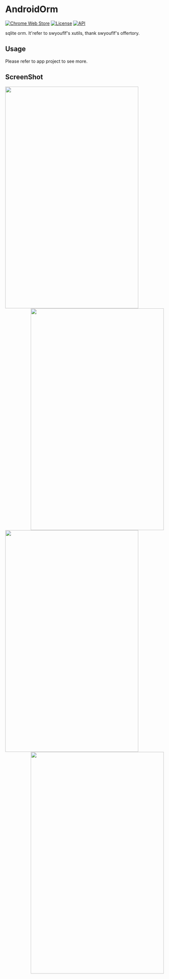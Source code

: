 # AndroidOrm
[![Chrome Web Store](https://img.shields.io/chrome-web-store/stars/nimelepbpejjlbmoobocpfnjhihnpked.svg)]()
[![License](http://img.shields.io/badge/License-Apache%202.0-blue.svg?style=flat-square)](http://www.apache.org/licenses/LICENSE-2.0)
[![API](https://img.shields.io/badge/API-15%2B-blue.svg?style=flat-square)](https://developer.android.com/about/versions/android-4.0.3.html)

sqlite orm.
It'refer to swyouflf's xutils, thank swyouflf's offertory.

## Usage

Please refer to app project to see more.

## ScreenShot

<div>    
<img align="left" src="http://7xsap2.com1.z0.glb.clouddn.com/dblite_add.png" width = "423" height = "702" />
<img align="right" src="http://7xsap2.com1.z0.glb.clouddn.com/dblite_delete.png" width = "423" height = "702" />
</div>
<div>    
<img align="left" src="http://7xsap2.com1.z0.glb.clouddn.com/dblite_update.png" width = "423" height = "702"  />
<img align="right" src="http://7xsap2.com1.z0.glb.clouddn.com/dblite_query.png" width = "423" height = "702" />
</div>
